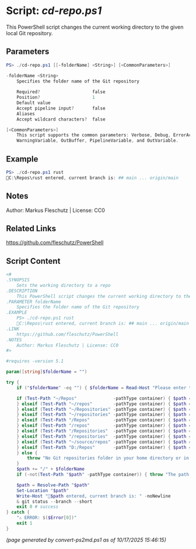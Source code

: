 Script: *cd-repo.ps1*
========================

This PowerShell script changes the current working directory to the given local Git repository.

Parameters
----------
```powershell
PS> ./cd-repo.ps1 [[-folderName] <String>] [<CommonParameters>]

-folderName <String>
    Specifies the folder name of the Git repository
    
    Required?                    false
    Position?                    1
    Default value                
    Accept pipeline input?       false
    Aliases                      
    Accept wildcard characters?  false

[<CommonParameters>]
    This script supports the common parameters: Verbose, Debug, ErrorAction, ErrorVariable, WarningAction, 
    WarningVariable, OutBuffer, PipelineVariable, and OutVariable.
```

Example
-------
```powershell
PS> ./cd-repo.ps1 rust
📂C:\Repos\rust entered, current branch is: ## main ... origin/main

```

Notes
-----
Author: Markus Fleschutz | License: CC0

Related Links
-------------
https://github.com/fleschutz/PowerShell

Script Content
--------------
```powershell
<#
.SYNOPSIS
	Sets the working directory to a repo
.DESCRIPTION
	This PowerShell script changes the current working directory to the given local Git repository.
.PARAMETER folderName
	Specifies the folder name of the Git repository
.EXAMPLE
	PS> ./cd-repo.ps1 rust
	📂C:\Repos\rust entered, current branch is: ## main ... origin/main
.LINK
	https://github.com/fleschutz/PowerShell
.NOTES
	Author: Markus Fleschutz | License: CC0
#>

#requires -version 5.1

param([string]$folderName = "")

try {
	if ("$folderName" -eq "") { $folderName = Read-Host "Please enter the Git repository's folder name" }

	if (Test-Path "~/Repos"              -pathType container) { $path = "~/Repos"
	} elseif (Test-Path "~/repos"        -pathType container) { $path = "~/repos"
	} elseif (Test-Path "~/Repositories" -pathType container) { $path = "~/Repositories"
	} elseif (Test-Path "~/repositories" -pathType container) { $path = "~/repositories"
	} elseif (Test-Path "/Repos"         -pathType container) { $path = "/Repos"
	} elseif (Test-Path "/repos"         -pathType container) { $path = "/repos"
	} elseif (Test-Path "/Repositories"  -pathType container) { $path = "/Repositories"
	} elseif (Test-Path "/repositories"  -pathType container) { $path = "/repositories"
	} elseif (Test-Path "~/source/repos" -pathType container) { $path = "~/source/repos" # Visual Studio default
	} elseif (Test-Path "D:/Repos"	     -pathType container) { $path = "D:/Repos"       # second HDD
	} else {
		throw "No Git repositories folder in your home directory or in the root folder yet"
	}
	$path += "/" + $folderName
	if (-not(Test-Path "$path" -pathType container)) { throw "The path to folder '$path' doesn't exist (yet)" }

	$path = Resolve-Path "$path"
	Set-Location "$path"
	Write-Host "📂$path entered, current branch is: " -noNewline
	& git status --branch --short 
	exit 0 # success
} catch {
	"⚠️ ERROR: $($Error[0])"
	exit 1
}
```

*(page generated by convert-ps2md.ps1 as of 10/17/2025 15:46:15)*
